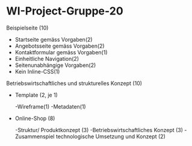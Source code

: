 # WI-Project-Gruppe-20

Beispielseite (10)
  - Startseite gemäss Vorgaben(2)
  - Angebotsseite gemäss Vorgaben(2)
  - Kontaktformular gemäss Vorgaben(1)
  - Einheitliche Navigation(2)
  - Seitenunabhängige Vorgaben(2)
  - Kein Inline-CSS(1)
  
Betriebswirtschaftliches und strukturelles Konzept (10)
  - Template (2, je 1)
  
      -Wireframe(1)
      -Metadaten(1)
  - Online-Shop (8)
  
      -Struktur/ Produktkonzept (3)
      -Betriebswirtschaftliches Konzept (3)
      -Zusammenspiel technologische Umsetzung und Konzept (2)
